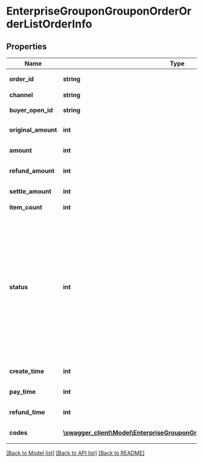 # EnterpriseGrouponGrouponOrderOrderListOrderInfo

## Properties
Name | Type | Description | Notes
------------ | ------------- | ------------- | -------------
**order_id** | **string** | 团购活动订单Id | 
**channel** | **string** | 订单来源 | 
**buyer_open_id** | **string** | 买家的open_id | 
**original_amount** | **int** | 原价，单位分 | 
**amount** | **int** | 订单金额，单位分 | 
**refund_amount** | **int** | 退款金额，单位分 | 
**settle_amount** | **int** | 结算金额，单位分 | 
**item_count** | **int** | 团购券个数 | 
**status** | **int** | * 订单状态   * 1: 订单完成   * 101: 支付完成   * 200: 发起核销   * 201: 核销完成   * 202: 核销失败   * 299: 用户申请退款   * 300: 商户发起退款   * 301: 退款成功   * 302: 退款失败 | 
**create_time** | **int** | 订单创建时间 unix time | 
**pay_time** | **int** | 订单支付时间 unix time | 
**refund_time** | **int** | 退款完成时间 unix time | [optional] 
**codes** | [**\swagger_client\Model\EnterpriseGrouponGrouponOrderOrderListCodeInfo[]**](EnterpriseGrouponGrouponOrderOrderListCodeInfo.md) | 团购券码列表 | 

[[Back to Model list]](../README.md#documentation-for-models) [[Back to API list]](../README.md#documentation-for-api-endpoints) [[Back to README]](../README.md)

